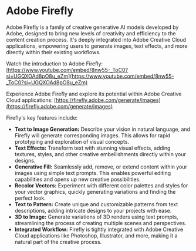 # Adobe Firefly

Adobe Firefly is a family of creative generative AI models developed by Adobe, designed to bring new levels of creativity and efficiency to the content creation process. It's deeply integrated into Adobe Creative Cloud applications, empowering users to generate images, text effects, and more directly within their existing workflows.

Watch the introduction to Adobe Firefly: [https://www.youtube.com/embed/8nw55-_ToC0?si=UGQXOAd8pO8u_eZm](https://www.youtube.com/embed/8nw55-_ToC0?si=UGQXOAd8pO8u_eZm) 

Experience Adobe Firefly and explore its potential within Adobe Creative Cloud applications: [https://firefly.adobe.com/generate/images](https://firefly.adobe.com/generate/images)


Firefly's key features include:

*   **Text to Image Generation:** Describe your vision in natural language, and Firefly will generate corresponding images.  This allows for rapid prototyping and exploration of visual concepts.
*   **Text Effects:**  Transform text with stunning visual effects, adding textures, styles, and other creative embellishments directly within your designs.
*   **Generative Fill:**  Seamlessly add, remove, or extend content within your images using simple text prompts. This enables powerful editing capabilities and opens up new creative possibilities.
*   **Recolor Vectors:**  Experiment with different color palettes and styles for your vector graphics, quickly generating variations and finding the perfect look.
*   **Text to Pattern:** Create unique and customizable patterns from text descriptions, adding intricate designs to your projects with ease.
*   **3D to Image:** Generate variations of 3D renders using text prompts, streamlining the process of creating multiple scenes and perspectives.
*   **Integrated Workflow:** Firefly is tightly integrated with Adobe Creative Cloud applications like Photoshop, Illustrator, and more, making it a natural part of the creative process.

